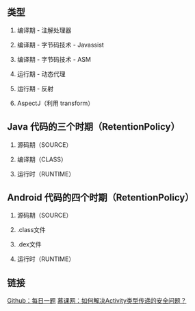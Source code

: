 ## 类型

1. 编译期 - 注解处理器

2. 编译期 - 字节码技术 - Javassist

3. 编译期 - 字节码技术 - ASM

4. 运行期 - 动态代理

5. 运行期 - 反射

6. AspectJ（利用 transform）

## Java 代码的三个时期（RetentionPolicy）

1. 源码期（SOURCE）

2. 编译期（CLASS）

3. 运行时（RUNTIME）

## Android 代码的四个时期（RetentionPolicy）

1. 源码期（SOURCE）

2. .class文件

3. .dex文件

4. 运行时（RUNTIME）


## 链接

[Github：每日一题](https://github.com/Moosphan/Android-Daily-Interview/issues/179)
[慕课网：如何解决Activity类型传递的安全问题？](https://coding.m.imooc.com/learn?cid=317&mid=22302)